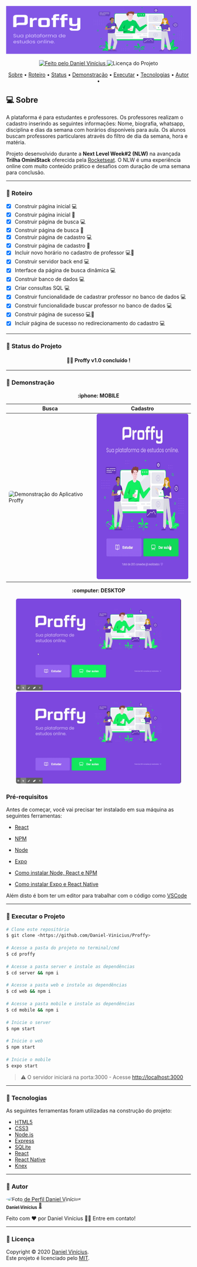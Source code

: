<img alt="Proffy" src="./github/banner.png">

<p align="center">
  <a href="https://github.com/Daniel-Vinicius">
    <img alt="Feito pelo Daniel Vinícius" src="https://img.shields.io/badge/FEITO%20POR-DANIEL%20VIN%C3%8DCIUS-green">
  </a>
  <img alt="Licença do Projeto" src="https://img.shields.io/badge/LICENSE-MIT-green"/>
<p>

<p align="center">
 <a href="#computer-sobre">Sobre</a> •
 <a href="#memo-roteiro">Roteiro</a> •
 <a href="#triangular_ruler-status-do-projeto">Status</a> •
 <a href="#movie_camera-demonstração">Demonstração</a> •
 <a href="#dvd-executar-o-projeto">Executar</a> •
 <a href="#hammer-tecnologias">Tecnologias</a> •
 <a href="#boy-autor">Autor</a> •
</p>

## :computer: Sobre

A plataforma é para estudantes e professores. Os professores realizam o cadastro inserindo as seguintes informações: Nome, biografia, whatsapp, disciplina e dias da semana com horários disponíveis para aula. Os alunos buscam professores particulares através do filtro de dia da semana, hora e matéria.

Projeto desenvolvido durante a **Next Level Week#2 (NLW)** na avançada **Trilha OminiStack** oferecida pela [Rocketseat](https://www.rocketseat.com.br).
O NLW é uma experiência online com muito conteúdo prático e desafios com duração de uma semana para conclusão.

---
### :memo: **Roteiro**

- [x] Construir página inicial :computer:
- [x] Construir página inicial :iphone:
- [x] Construir página de busca :computer:
- [x] Construir página de busca :iphone:
- [x] Construir página de cadastro :computer:
- [x] Construir página de cadastro :iphone:
- [x] Incluir novo horário no cadastro de professor :computer::iphone:
- [x] Construir servidor back end :computer:
- [x] Interface da página de busca dinâmica :computer:
- [x] Construir banco de dados :computer:
- [x] Criar consultas SQL :computer:
- [x] Construir funcionalidade de cadastrar professor no banco de dados :computer:
- [x] Construir funcionalidade buscar professor no banco de dados :computer:
- [x] Construir página de sucesso :computer::iphone:
- [x] Incluir página de sucesso no redirecionamento do cadastro :computer:

---
### :triangular_ruler: **Status do Projeto**

<h4 align="center"> 
	👨‍🏫 Proffy v1.0 concluído !
</h4>

---
### :movie_camera: **Demonstração**

<p align="center"><b> :iphone: MOBILE </b></p>

<div align="center">

Busca | Cadastro 
---|---
<img width="280" style="border-radius: 5px" height="450" alt="Demonstração do Aplicativo Proffy" src="./github/demo-mobile-study.gif"> | <img width="280" style="border-radius: 5px" height="450" alt="Demonstração do Aplicativo Proffy" src="./github/demo-mobile-give-classes.gif"> |

</div>

<p align="center"><b> :computer: DESKTOP </b></p>

<p align="center"><kbd><img width="450" style="border-radius: 5px" height="250" alt="Demonstração do Aplicativo Proffy" src="./github/demo-desk-study.gif"></kbd> <kbd><img width="450" style="border-radius: 5px" height="250" alt="Demonstração do Aplicativo Proffy" src="./github/demo-desk-give-classes.gif"></kbd></p>

### Pré-requisitos

Antes de começar, você vai precisar ter instalado em sua máquina as seguintes ferramentas:

<!--ts-->
 * <a target="_blank" href="https://reactjs.org">React</a> 
 * <a target="_blank" href="https://npmjs.com/">NPM</a> 
 * <a target="_blank" href="https://nodejs.org/pt-br/">Node</a> 
 * <a target="_blank" href="https://docs.expo.io/">Expo</a> 
 
 * <a target="_blank" href="https://www.devmedia.com.br/como-instalar-o-node-js-npm-e-o-react-no-windows/40329"> Como instalar Node, React e NPM</a>	
 * <a target="_blank" href="https://www.devmedia.com.br/primeiro-app-com-react-native/40737"> Como instalar Expo e React Native</a>
 <!--te-->

Além disto é bom ter um editor para trabalhar com o código como [VSCode](https://code.visualstudio.com/)

---
### :dvd: **Executar o Projeto**

```bash
# Clone este repositório
$ git clone <https://github.com/Daniel-Vinicius/Proffy>

# Acesse a pasta do projeto no terminal/cmd
$ cd proffy

# Acesse a pasta server e instale as dependências
$ cd server && npm i

# Acesse a pasta web e instale as dependências
$ cd web && npm i

# Acesse a pasta mobile e instale as dependências
$ cd mobile && npm i

# Inicie o server
$ npm start

# Inicie o web
$ npm start

# Inicie o mobile
$ expo start
```

> ⚠️ O servidor iniciará na porta:3000 - Acesse <http://localhost:3000>

---
### :hammer: **Tecnologias**

As seguintes ferramentas foram utilizadas na construção do projeto:

- [HTML5](https://developer.mozilla.org/pt-BR/docs/Web/HTML/HTML5)
- [CSS3](https://developer.mozilla.org/pt-BR/docs/Archive/CSS3)
- [Node.js](https://nodejs.org/pt-br/)
- [Express](https://expressjs.com/pt-br/)
- [SQLite](https://www.sqlite.org)
- [React](https://reactjs.org/)
- [React Native](https://reactnative.dev/)
- [Knex](https://knexjs.org/)

---
### :boy: **Autor**

<a href="https://github.com/Daniel-Vinicius">
 <img style="border-radius: 50%;" src="https://avatars3.githubusercontent.com/u/66279500?s=460&u=2978b74f2bfcfec553cdd62c2cf15a0eca6652a3&v=4" width="100px;" alt="Foto de Perfil Daniel Vinícius"/>
 <br />
 <sub><b>Daniel Vinícius</b></sub></a> <a href="https://github.com/Daniel-Vinicius" title="Daniel Vinícius">💼</a>


Feito com ❤️ por Daniel Vinícius 🏽👋 Entre em contato!

---
### :page_facing_up: **Licença**

Copyright © 2020 [Daniel Vinícius](https://github.com/Daniel-Vinicius).<br />
Este projeto é licenciado pelo [MIT](./LICENSE).
